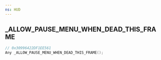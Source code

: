 ```yaml
---
ns: HUD
---
```

## _ALLOW_PAUSE_MENU_WHEN_DEAD_THIS_FRAME

```c
// 0x30996422DF1EE561
Any _ALLOW_PAUSE_MENU_WHEN_DEAD_THIS_FRAME();
```

